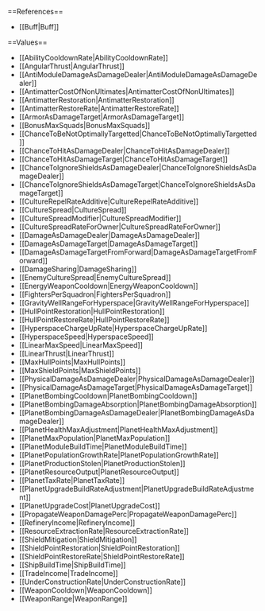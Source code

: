 ==References==
 * [[Buff|Buff]]

==Values==
 * [[AbilityCooldownRate|AbilityCooldownRate]]
 * [[AngularThrust|AngularThrust]]
 * [[AntiModuleDamageAsDamageDealer|AntiModuleDamageAsDamageDealer]]
 * [[AntimatterCostOfNonUltimates|AntimatterCostOfNonUltimates]]
 * [[AntimatterRestoration|AntimatterRestoration]]
 * [[AntimatterRestoreRate|AntimatterRestoreRate]]
 * [[ArmorAsDamageTarget|ArmorAsDamageTarget]]
 * [[BonusMaxSquads|BonusMaxSquads]]
 * [[ChanceToBeNotOptimallyTargetted|ChanceToBeNotOptimallyTargetted]]
 * [[ChanceToHitAsDamageDealer|ChanceToHitAsDamageDealer]]
 * [[ChanceToHitAsDamageTarget|ChanceToHitAsDamageTarget]]
 * [[ChanceToIgnoreShieldsAsDamageDealer|ChanceToIgnoreShieldsAsDamageDealer]]
 * [[ChanceToIgnoreShieldsAsDamageTarget|ChanceToIgnoreShieldsAsDamageTarget]]
 * [[CultureRepelRateAdditive|CultureRepelRateAdditive]]
 * [[CultureSpread|CultureSpread]]
 * [[CultureSpreadModifier|CultureSpreadModifier]]
 * [[CultureSpreadRateForOwner|CultureSpreadRateForOwner]]
 * [[DamageAsDamageDealer|DamageAsDamageDealer]]
 * [[DamageAsDamageTarget|DamageAsDamageTarget]]
 * [[DamageAsDamageTargetFromForward|DamageAsDamageTargetFromForward]]
 * [[DamageSharing|DamageSharing]]
 * [[EnemyCultureSpread|EnemyCultureSpread]]
 * [[EnergyWeaponCooldown|EnergyWeaponCooldown]]
 * [[FightersPerSquadron|FightersPerSquadron]]
 * [[GravityWellRangeForHyperspace|GravityWellRangeForHyperspace]]
 * [[HullPointRestoration|HullPointRestoration]]
 * [[HullPointRestoreRate|HullPointRestoreRate]]
 * [[HyperspaceChargeUpRate|HyperspaceChargeUpRate]]
 * [[HyperspaceSpeed|HyperspaceSpeed]]
 * [[LinearMaxSpeed|LinearMaxSpeed]]
 * [[LinearThrust|LinearThrust]]
 * [[MaxHullPoints|MaxHullPoints]]
 * [[MaxShieldPoints|MaxShieldPoints]]
 * [[PhysicalDamageAsDamageDealer|PhysicalDamageAsDamageDealer]]
 * [[PhysicalDamageAsDamageTarget|PhysicalDamageAsDamageTarget]]
 * [[PlanetBombingCooldown|PlanetBombingCooldown]]
 * [[PlanetBombingDamageAbsorption|PlanetBombingDamageAbsorption]]
 * [[PlanetBombingDamageAsDamageDealer|PlanetBombingDamageAsDamageDealer]]
 * [[PlanetHealthMaxAdjustment|PlanetHealthMaxAdjustment]]
 * [[PlanetMaxPopulation|PlanetMaxPopulation]]
 * [[PlanetModuleBuildTime|PlanetModuleBuildTime]]
 * [[PlanetPopulationGrowthRate|PlanetPopulationGrowthRate]]
 * [[PlanetProductionStolen|PlanetProductionStolen]]
 * [[PlanetResourceOutput|PlanetResourceOutput]]
 * [[PlanetTaxRate|PlanetTaxRate]]
 * [[PlanetUpgradeBuildRateAdjustment|PlanetUpgradeBuildRateAdjustment]]
 * [[PlanetUpgradeCost|PlanetUpgradeCost]]
 * [[PropagateWeaponDamagePerc|PropagateWeaponDamagePerc]]
 * [[RefineryIncome|RefineryIncome]]
 * [[ResourceExtractionRate|ResourceExtractionRate]]
 * [[ShieldMitigation|ShieldMitigation]]
 * [[ShieldPointRestoration|ShieldPointRestoration]]
 * [[ShieldPointRestoreRate|ShieldPointRestoreRate]]
 * [[ShipBuildTime|ShipBuildTime]]
 * [[TradeIncome|TradeIncome]]
 * [[UnderConstructionRate|UnderConstructionRate]]
 * [[WeaponCooldown|WeaponCooldown]]
 * [[WeaponRange|WeaponRange]]
